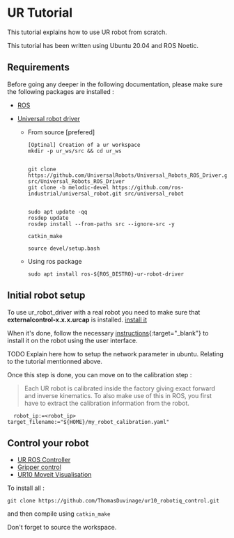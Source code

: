 # UR Tutorial

This tutorial explains how to use UR robot from scratch.


This tutorial has been written using Ubuntu 20.04 and ROS Noetic.

## Requirements 

Before going any deeper in the following documentation, please make sure the following packages are installed : 


* [ROS](http://wiki.ros.org/noetic/Installation/Ubuntu)


* [Universal robot driver](https://github.com/UniversalRobots/Universal_Robots_ROS_Driver#universal_robots_ros_driver)

    - From source [prefered]
        ```
        [Optinal] Creation of a ur workspace
        mkdir -p ur_ws/src && cd ur_ws


        git clone https://github.com/UniversalRobots/Universal_Robots_ROS_Driver.git src/Universal_Robots_ROS_Driver
        git clone -b melodic-devel https://github.com/ros-industrial/universal_robot.git src/universal_robot


        sudo apt update -qq
        rosdep update
        rosdep install --from-paths src --ignore-src -y

        catkin_make

        source devel/setup.bash
        ```

    - Using ros package

        ```
        sudo apt install ros-${ROS_DISTRO}-ur-robot-driver 
        ```


## Initial robot setup

To use ur_robot_driver with a real robot you need to make sure that **externalcontrol-x.x.x.urcap** is installed. [install it](https://github.com/UniversalRobots/Universal_Robots_ExternalControl_URCap/releases)

When it's done, follow the necessary [instructions](https://github.com/UniversalRobots/Universal_Robots_ROS_Driver/blob/master/ur_robot_driver/doc/install_urcap_cb3.md){:target="_blank"} to install it on the robot using the user interface.  

TODO Explain here how to setup the network parameter in ubuntu. Relating to the tutorial mentionned above. 

Once this step is done, you can move on to the calibration step : 

> Each UR robot is calibrated inside the factory giving exact forward and inverse kinematics. To also make use of this in ROS, you first have to extract the calibration information from the robot.

```roslaunch ur_calibration calibration_correction.launch \
  robot_ip:=<robot_ip> target_filename:="${HOME}/my_robot_calibration.yaml"
```

## Control your robot

* [UR ROS Controller](ur_controller/readme.md)
* [Gripper control](robotiq_2f_gripper_control/readme.md)
* [UR10 Moveit Visualisation](robotiq_2f_140_gripper_visualization/README.md)

To install all :

  ```
  git clone https://github.com/ThomasDuvinage/ur10_robotiq_control.git
  ```

and then compile using `catkin_make`

Don't forget to source the workspace.